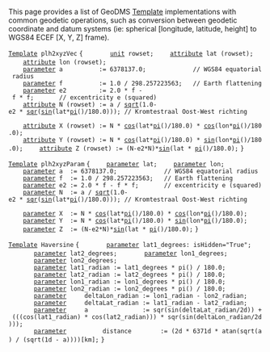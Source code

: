 This page provides a list of GeoDMS [Template](Template "wikilink")
implementations with common geodetic operations, such as conversion
between geodetic coordinate and datum systems (ie: spherical
\[longitude, latitude, height\] to WGS84 ECEF \[X, Y, Z\] frame).

[`Template`](Template "wikilink")` plh2xyzVec`
`{   `
`    `[`unit`](unit "wikilink")<uint32>` rowset;`
`    `[`attribute`](attribute "wikilink")<float64>` lat (rowset);`
`    `[`attribute`](attribute "wikilink")<float64>` lon (rowset);`
`       `
`    `[`parameter`](parameter "wikilink")<float64>` a          := 6378137.0;             // WGS84 equatorial radius`
`    `[`parameter`](parameter "wikilink")<float64>` f          := 1.0 / 298.257223563;   // Earth flattening`
`    `[`parameter`](parameter "wikilink")<float64>` e2         := 2.0 * f - f * f;       // excentricity e (squared)`
`    `[`attribute`](attribute "wikilink")<float64>` N (rowset) := a / `[`sqrt`](sqrt "wikilink")`(1.0-e2 * `[`sqr`](sqr "wikilink")`(`[`sin`](sin "wikilink")`(lat*`[`pi`](pi "wikilink")`()/180.0))); // Kromtestraal Oost-West richting`
`       `
`    `[`attribute`](attribute "wikilink")<float64>` X (rowset) := N * `[`cos`](cos "wikilink")`(lat*`[`pi`](pi "wikilink")`()/180.0) * `[`cos`](cos "wikilink")`(lon*`[`pi`](pi "wikilink")`()/180.0);`
`    `[`attribute`](attribute "wikilink")<float64>` Y (rowset) := N * `[`cos`](cos "wikilink")`(lat*`[`pi`](pi "wikilink")`()/180.0) * `[`sin`](sin "wikilink")`(lon*`[`pi`](pi "wikilink")`()/180.0);`
`    `[`attribute`](attribute "wikilink")<float64>` Z (rowset) := (N-e2*N)*`[`sin`](sin "wikilink")`(lat * `[`pi`](pi "wikilink")`()/180.0);`
`}`

[`Template`](Template "wikilink")` plh2xyzParam`
`{`
`    `[`parameter`](parameter "wikilink")<float64>` lat;`
`    `[`parameter`](parameter "wikilink")<float64>` lon;`
`       `
`    `[`parameter`](parameter "wikilink")<float64>` a  := 6378137.0;             // WGS84 equatorial radius`
`    `[`parameter`](parameter "wikilink")<float64>` f  := 1.0 / 298.257223563;   // Earth flattening`
`    `[`parameter`](parameter "wikilink")<float64>` e2 := 2.0 * f - f * f;       // excentricity e (squared)`
`    `[`parameter`](parameter "wikilink")<float64>` N  := a / `[`sqrt`](sqrt "wikilink")`(1.0-e2 * `[`sqr`](sqr "wikilink")`(`[`sin`](sin "wikilink")`(lat*`[`pi`](pi "wikilink")`()/180.0))); // Kromtestraal Oost-West richting`
`       `
`    `[`parameter`](parameter "wikilink")<float64>` X  := N * `[`cos`](cos "wikilink")`(lat*`[`pi`](pi "wikilink")`()/180.0) * `[`cos`](cos "wikilink")`(lon*`[`pi`](pi "wikilink")`()/180.0);`
`    `[`parameter`](parameter "wikilink")<float64>` Y  := N * `[`cos`](cos "wikilink")`(lat*`[`pi`](pi "wikilink")`()/180.0) * `[`sin`](sin "wikilink")`(lon*`[`pi`](pi "wikilink")`()/180.0);`
`    `[`parameter`](parameter "wikilink")<float64>` Z  := (N-e2*N)*`[`sin`](sin "wikilink")`(lat * `[`pi`](pi "wikilink")`()/180.0);`
`}`

[`Template`](Template "wikilink")` Haversine`
`{`
`       `[`parameter`](parameter "wikilink")<float64>` lat1_degrees: isHidden="True";`
`       `[`parameter`](parameter "wikilink")<float64>` lat2_degrees;`
`       `[`parameter`](parameter "wikilink")<float64>` lon1_degrees;`
`       `[`parameter`](parameter "wikilink")<float64>` lon2_degrees;`
`       `[`parameter`](parameter "wikilink")<float64>` lat1_radian := lat1_degrees * pi() / 180.0;`
`       `[`parameter`](parameter "wikilink")<float64>` lat2_radian := lat2_degrees * pi() / 180.0;`
`       `[`parameter`](parameter "wikilink")<float64>` lon1_radian := lon1_degrees * pi() / 180.0;`
`       `[`parameter`](parameter "wikilink")<float64>` lon2_radian := lon2_degrees * pi() / 180.0;`
`       `[`parameter`](parameter "wikilink")<float64>`     deltaLon_radian := lon1_radian - lon2_radian;`
`       `[`parameter`](parameter "wikilink")<float64>`     deltaLat_radian := lat1_radian - lat2_radian;`
`       `[`parameter`](parameter "wikilink")<float64>`     a               := sqr(sin(deltaLat_radian/2d)) + (((cos(lat1_radian) * cos(lat2_radian))) * sqr(sin(deltaLon_radian/2d)));`
`       `[`parameter`](parameter "wikilink")<km>`          distance        := (2d * 6371d * atan(sqrt(a) / (sqrt(1d - a))))[km];`
`}`